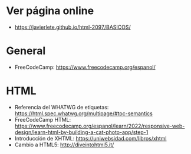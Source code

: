 # Ver página online

- https://javierlete.github.io/html-2097/BASICOS/

# General

- FreeCodeCamp: https://www.freecodecamp.org/espanol/

# HTML

- Referencia del WHATWG de etiquetas: https://html.spec.whatwg.org/multipage/#toc-semantics
- FreeCodeCamp HTML: https://www.freecodecamp.org/espanol/learn/2022/responsive-web-design/learn-html-by-building-a-cat-photo-app/step-1
- Introducción de XHTML: https://uniwebsidad.com/libros/xhtml
- Cambio a HTML5: http://diveintohtml5.it/